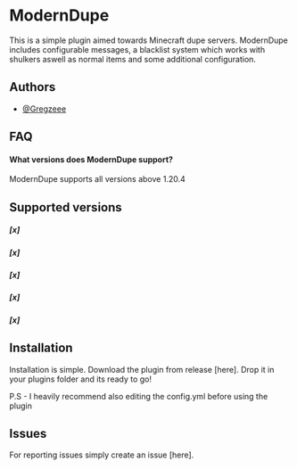 
# ModernDupe

This is a simple plugin aimed towards Minecraft dupe servers. ModernDupe includes configurable messages, a blacklist system which works with shulkers aswell as normal items and some additional configuration. 


## Authors

- [@Gregzeee](https://www.github.com/Gregzeee)


## FAQ

#### What versions does ModernDupe support?

ModernDupe supports all versions above 1.20.4



## Supported versions

##### [x] 
##### [x] 
##### [x] 
##### [x] 
##### [x] 


## Installation

Installation is simple. Download the plugin from release [here]. Drop it in your plugins folder and its ready to go! 

P.S - I heavily recommend also editing the config.yml before using the plugin 

## Issues

For reporting issues simply create an issue [here].

